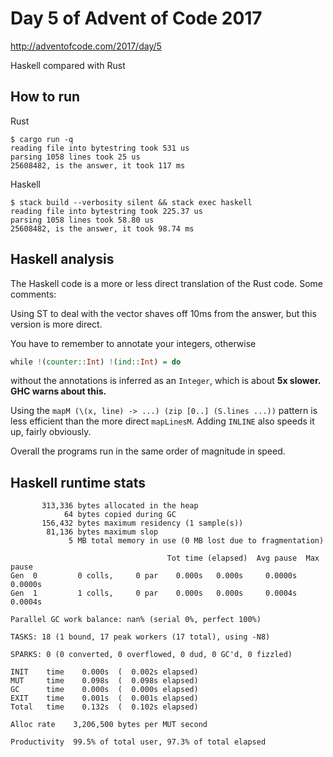 # Day 5 of Advent of Code 2017

http://adventofcode.com/2017/day/5

Haskell compared with Rust

## How to run

Rust

    $ cargo run -q
    reading file into bytestring took 531 us
    parsing 1058 lines took 25 us
    25608482, is the answer, it took 117 ms

Haskell

    $ stack build --verbosity silent && stack exec haskell
    reading file into bytestring took 225.37 us
    parsing 1058 lines took 58.80 us
    25608482, is the answer, it took 98.74 ms

## Haskell analysis

The Haskell code is a more or less direct translation of the Rust
code. Some comments:

Using ST to deal with the vector shaves off 10ms from the answer, but
this version is more direct.

You have to remember to annotate your integers, otherwise

``` haskell
while !(counter::Int) !(ind::Int) = do
```

without the annotations is inferred as an `Integer`, which is about **5x
slower. GHC warns about this.**

Using the `mapM (\(x, line) -> ...) (zip [0..] (S.lines ...))` pattern
is less efficient than the more direct `mapLinesM`. Adding `INLINE`
also speeds it up, fairly obviously.

Overall the programs run in the same order of magnitude in speed.

## Haskell runtime stats

           313,336 bytes allocated in the heap
                64 bytes copied during GC
           156,432 bytes maximum residency (1 sample(s))
            81,136 bytes maximum slop
                 5 MB total memory in use (0 MB lost due to fragmentation)

                                       Tot time (elapsed)  Avg pause  Max pause
    Gen  0         0 colls,     0 par    0.000s   0.000s     0.0000s    0.0000s
    Gen  1         1 colls,     0 par    0.000s   0.000s     0.0004s    0.0004s

    Parallel GC work balance: nan% (serial 0%, perfect 100%)

    TASKS: 18 (1 bound, 17 peak workers (17 total), using -N8)

    SPARKS: 0 (0 converted, 0 overflowed, 0 dud, 0 GC'd, 0 fizzled)

    INIT    time    0.000s  (  0.002s elapsed)
    MUT     time    0.098s  (  0.098s elapsed)
    GC      time    0.000s  (  0.000s elapsed)
    EXIT    time    0.001s  (  0.001s elapsed)
    Total   time    0.132s  (  0.102s elapsed)

    Alloc rate    3,206,500 bytes per MUT second

    Productivity  99.5% of total user, 97.3% of total elapsed
